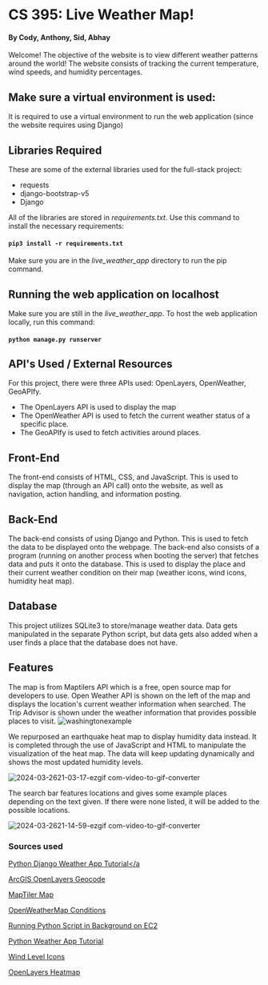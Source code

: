 # CS 395: Live Weather Map!
#### By Cody, Anthony, Sid, Abhay
Welcome! The objective of the website is to view different weather patterns around the world! The website consists of tracking the current temperature, wind speeds, and humidity percentages.

## Make sure a virtual environment is used:
It is required to use a virtual environment to run the web application (since the website requires using Django)

## Libraries Required
These are some of the external libraries used for the full-stack project:
- requests
- django-bootstrap-v5
- Django

All of the libraries are stored in *requirements.txt*. Use this command to install the necessary requirements:
#### `pip3 install -r requirements.txt`

Make sure you are in the *live_weather_app* directory to run the pip command.

## Running the web application on localhost
Make sure you are still in the *live_weather_app*. To host the web application locally, run this command:
#### `python manage.py runserver`

## API's Used / External Resources
For this project, there were three APIs used: OpenLayers, OpenWeather, GeoAPIfy.
- The OpenLayers API is used to display the map
- The OpenWeather API is used to fetch the current weather status of a specific place.
- The GeoAPIfy is used to fetch activities around places.

## Front-End
The front-end consists of HTML, CSS, and JavaScript. This is used to display the map (through an API call) onto the website, as well as navigation, action handling, and information posting.

## Back-End
The back-end consists of using Django and Python. This is used to fetch the data to be displayed onto the webpage. The back-end also consists of a program (running on another process when booting the server) that fetches data and puts it onto the database. This is used to display the place and their current weather condition on their map (weather icons, wind icons, humidity heat map).

## Database
This project utilizes SQLite3 to store/manage weather data. Data gets manipulated in the separate Python script, but data gets also added when a user finds a place that the database does not have.

## Features
The map is from Maptilers API which is a free, open source map for developers to use. Open Weather API is shown on the left of the map and displays the location's current weather information when searched. The Trip Advisor is shown under the weather information that provides possible places to visit.
![washingtonexample](https://github.com/CodyQue/CS-395-Live-Weather-Map/assets/156840927/366753da-ab4c-46bb-9d76-347b718e1994)


We repurposed an earthquake heat map to display humidity data instead. It is completed through the use of JavaScript and HTML to manipulate the visualization of the heat map. The data will keep updating dynamically and shows the most updated humidity levels.

![2024-03-2621-03-17-ezgif com-video-to-gif-converter](https://github.com/CodyQue/CS-395-Live-Weather-Map/assets/156840927/8756c465-54e7-485b-a22e-b2841fea15b6)

The search bar features locations and gives some example places depending on the text given. If there were none listed, it will be added to the possible locations.

![2024-03-2621-14-59-ezgif com-video-to-gif-converter](https://github.com/CodyQue/CS-395-Live-Weather-Map/assets/156840927/33b72265-701e-41f8-bc13-307944ec34ae)


### Sources used
<a href="https://thepythoncode.com/article/weather-app-django-openweather-api-using-python">Python Django Weather App Tutorial</a
>
<a href="https://developers.arcgis.com/openlayers/geocode-and-search/#:~:text=There%20is%20no%20direct%20integration%20with%20OpenLayers%20to,Set%20the%20API%20key%20to%20authenticate%20the%20request.">ArcGIS OpenLayers Geocode</a>

<a href="https://cloud.maptiler.com/maps/basic-v2/">MapTiler Map</a>

<a href="https://openweathermap.org/weather-conditions">OpenWeatherMap Conditions</a>

<a href="https://stackoverflow.com/questions/68360214/running-python-script-in-background-ec2">Running Python Script in Background on EC2</a>

<a href="https://www.youtube.com/watch?v=u0oEIqQV_-E&t=10s&ab_channel=ShobiPP">Python Weather App Tutorial</a>

<a href="https://icons8.com/icon/set/wind-level/group-ui">Wind Level Icons</a>

<a href="https://openlayers.org/en/latest/examples/heatmap-earthquakes.html">OpenLayers Heatmap</a>
